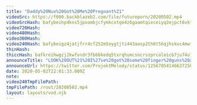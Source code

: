 ```yaml
---
title: "Daddy%20Nux%20Got%20Me%20Pregnant%21"
videoSrc: https://f000.backblazeb2.com/file/futureporn/20200502.mp4
videoSrcHash: bafybeihp4kns5jpxombjcfymkcotqo4z6gaamtqieceiyq2ejpct6vkfxy?filename=projektmelody-chaturbate-20200502T220133Z-source.mp4
video720Hash: 
video480Hash: 
video360Hash: 
video240Hash: bafybeigz4jatjfrr4cf252m5oygtjti443aasp2th6t56qjhskvc4mwfxi?filename=projektmelody-chaturbate-20200502T220133Z-240p.mp4
thinHash: 
thiccHash: bafkreihwgzj2kwfvndr3fb6bkedq5txrqhumcsncrszprcaloicb7ju74u?filename=20200502T220133Z-thicc.jpg
announceTitle: "LOOK%20OUT%21%20I%27ve%20got%20some%20finger%20guns%20and%20I%27m%20only%20a%20little%20afraid%20to%20use%20them.%20%20See%20you%20soon%20on%20CB%20space%20cowboy%21"
announceUrl: https://twitter.com/ProjektMelody/status/1256705414663725058
date: 2020-05-02T22:01:33.000Z
note: 
video240TmpFilePath: 
tmpFilePath: /root/20200502.mp4
layout: layouts/vod.njk
---
```

